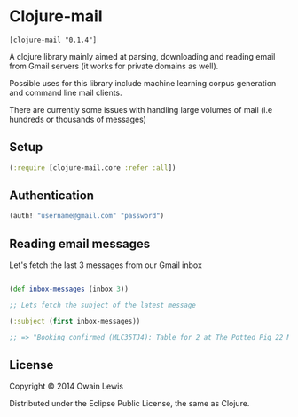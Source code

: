 # Clojure-mail


```
[clojure-mail "0.1.4"]
```

A clojure library mainly aimed at parsing, downloading and reading
email from Gmail servers (it works for private domains as well).

Possible uses for this library include machine learning corpus generation and
command line mail clients.

There are currently some issues with handling large volumes of mail
(i.e hundreds or thousands of messages)


## Setup

```clojure
(:require [clojure-mail.core :refer :all])
```

## Authentication

```clojure
(auth! "username@gmail.com" "password")
```

## Reading email messages

Let's fetch the last 3 messages from our Gmail inbox

```clojure

(def inbox-messages (inbox 3))

;; Lets fetch the subject of the latest message

(:subject (first inbox-messages))

;; => "Booking confirmed (MLC35TJ4): Table for 2 at The Potted Pig 22 March 2014 - at 13:30"

```

## License

Copyright © 2014 Owain Lewis

Distributed under the Eclipse Public License, the same as Clojure.
